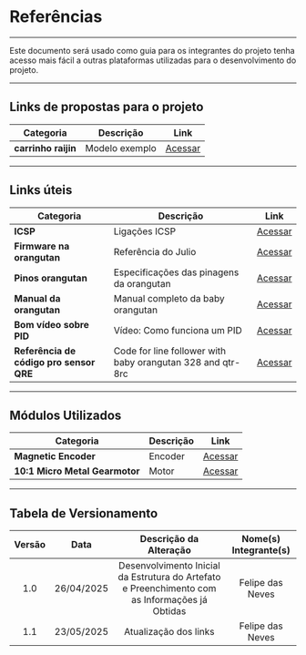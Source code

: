 # Referências

---

Este documento será usado como guia para os integrantes do projeto tenha acesso mais fácil a outras plataformas utilizadas para o desenvolvimento do projeto. 

---
## Links de propostas para o projeto

| Categoria                           | Descrição                                     | Link                                                                                                                                  |
|-------------------------------------|-----------------------------------------------|--------------------------------------------------------------------------------------------------------------------------------------|
| **carrinho raijin**                      | Modelo exemplo             | [Acessar](https://raiju.team/projects/raijin)  |

---

## Links úteis

| Categoria                | Descrição                                     | Link                                                                                                                                  |
|--------------------------|-----------------------------------------------|--------------------------------------------------------------------------------------------------------------------------------------|
| **ICSP** | Ligações ICSP           | [Acessar](https://docs.arduino.cc/built-in-examples/arduino-isp/ArduinoISP/)                                                      |
| **Firmware na orangutan**   | Referência do Julio                          | [Acessar](https://julioecheverri.wordpress.com/2017/08/28/trabajando-con-baby-orangutan-y-arduino-ide/)                                                      |
| **Pinos orangutan**| Especificações das pinagens da orangutan                        | [Acessar](https://www.pololu.com/docs/0J17/2.b)    |
| **Manual da orangutan**| Manual completo da baby orangutan                       | [Acessar](https://www.pololu.com/docs/0J14/all)   |
| **Bom vídeo sobre PID**| Vídeo: Como funciona um PID                       | [Acessar](https://www.youtube.com/watch?v=hgh2YPv5y24)   |
| **Referência de código pro sensor QRE**| Code for line follower with baby orangutan 328 and qtr-8rc                      | [Acessar](https://forum.pololu.com/t/code-for-line-follower-with-baby-orangutan-328-and-qtr-8rc/14112/5)   |

---

## Módulos Utilizados

| Categoria                | Descrição                                     | Link                                                                                                                                  |
|--------------------------|-----------------------------------------------|--------------------------------------------------------------------------------------------------------------------------------------|
| **Magnetic Encoder** | Encoder           | [Acessar](https://www.pololu.com/product/4760)                                                      |
| **10:1 Micro Metal Gearmotor**   | Motor                         | [Acessar](https://www.pololu.com/product/5181)                                                      |

---

## Tabela de Versionamento 

| Versão | Data | Descrição da Alteração | Nome(s) Integrante(s) |
| :----: | :--: | :--------------------: | :-------------------: |
| 1.0 | 26/04/2025 | Desenvolvimento Inicial da Estrutura do Artefato e Preenchimento com as Informações já Obtidas| Felipe das Neves |
| 1.1 | 23/05/2025 | Atualização dos links| Felipe das Neves |